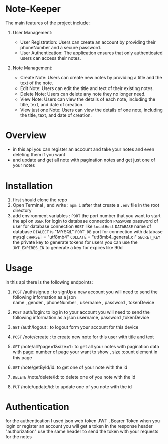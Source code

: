 # Note-Keeper

The main features of the project include:

1. User Management:
   - User Registration: Users can create an account by providing their phoneNumber and a secure password.
   - User Authentication: The application ensures that only authenticated users can access their notes.
   
2. Note Management:
   - Create Note: Users can create new notes by providing a title and the text of the note.
   - Edit Note: Users can edit the title and text of their existing notes.
   - Delete Note: Users can delete any note they no longer need.
   - View Note: Users can view the details of each note, including the title, text, and date of creation.
   - View just one Note: Users can view the details of one note, including the title, text, and date of creation.

# Overview
 
 - in this api you can register an account and take your notes and even deleting them if you want
 - and update and get all note with pagination notes and get just one of your notes 

# Installation

1. first should clone the repo
2. Open Terminal , and write : `npm i` after that create a `.env` file in the root directory
3. add environment variables :
`PORT` the port number that you want to start the api on
`USER` for login to database connection 
`PASSWORD` password of user for database connection 
`HOST` like `localHost`
`DATABASE` name of database 
`DIALECT` is "MYSQL"
`PORT_DB` port for connection with database mysql
`CHARSET` = "utf8mb4"
`COLLATE` = "utf8mb4_general_ci"
`SECRET_KEY`  the private key to generate tokens for users
you can use the
`JWT_EXPIRES_IN`  to generate a key for expires like  90d

# Usage

in this api there is the following endpoints:
1. `POST` /auth/signup : to signUp a new account
   you will need to send the following  information as a json  
   name , gender , phoneNumber , username , password , tokenDevice 

2. `POST` auth/login: to log in to your account
   you will need to send the following information as a json
    username, password ,tokenDevice
3. `GET` /auth/logout : to logout form your account for this device
4. `POST` /note/create : to create new note for this user  with title and text 
5. `GET` /note/all?page=1&size=1 : to get all your notes with pagination data with page: number of page your want to show  , size :count element in this page 
6. `GET` /note/getById/id: to get one of your note with the id
7. `DELETE` /note/delete/id: to delete one of you note with the id
8. `PUT` /note/update/id: to update one of you note with the id

# Authentication

for the authentication I used json web token JWT ,  Bearer Token when you login or register an account you will get a token in the response header "authorization" use the same header to send the token with your requests for the notes
